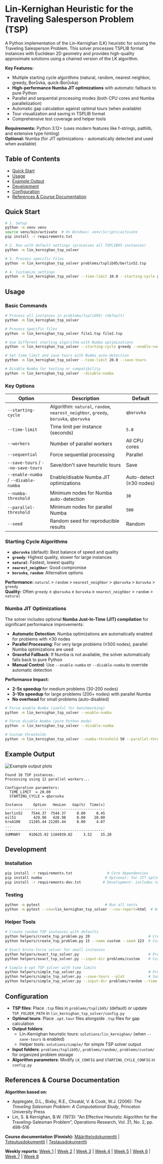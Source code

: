 # Lin-Kernighan Heuristic for the Traveling Salesperson Problem (TSP)

A Python implementation of the Lin-Kernighan (LK) heuristic for solving the Traveling Salesperson Problem. This solver processes TSPLIB format instances with Euclidean 2D geometry and provides high-quality approximate solutions using a chained version of the LK algorithm.

**Key Features:**
- Multiple starting cycle algorithms (natural, random, nearest neighbor, greedy, Borůvka, quick-Borůvka)
- **High-performance Numba JIT optimizations** with automatic fallback to pure Python
- Parallel and sequential processing modes (both CPU cores and Numba parallelization)
- Automatic gap calculation against optimal tours (when available)
- Tour visualization and saving in TSPLIB format
- Comprehensive test coverage and helper tools

**Requirements:** Python 3.12+ (uses modern features like f-strings, pathlib, and extensive type hinting)  
**Optional:** Numba (for JIT optimizations - automatically detected and used when available)

## Table of Contents
- [Quick Start](#quick-start)
- [Usage](#usage)
- [Example Output](#example-output)
- [Development](#development)
- [Configuration](#configuration)
- [References & Course Documentation](#references--course-documentation)

## Quick Start

```bash
# 1. Setup
python -m venv venv
source venv/bin/activate  # On Windows: venv\Scripts\activate
pip install -r requirements.txt

# 2. Run with default settings (processes all TSPLIB95 instances)
python -m lin_kernighan_tsp_solver

# 3. Process specific files
python -m lin_kernighan_tsp_solver problems/tsplib95/berlin52.tsp

# 4. Customize settings
python -m lin_kernighan_tsp_solver --time-limit 10.0 --starting-cycle greedy
```

## Usage

### Basic Commands

```bash
# Process all instances in problems/tsplib95/ (default)
python -m lin_kernighan_tsp_solver

# Process specific files
python -m lin_kernighan_tsp_solver file1.tsp file2.tsp

# Use different starting algorithm with Numba optimizations
python -m lin_kernighan_tsp_solver --starting-cycle greedy --enable-numba

# Set time limit and save tours with Numba auto-detection
python -m lin_kernighan_tsp_solver --time-limit 20.0 --save-tours

# Disable Numba for testing or compatibility
python -m lin_kernighan_tsp_solver --disable-numba
```

### Key Options

| Option | Description | Default |
|--------|-------------|---------|
| `--starting-cycle` | Algorithm: `natural`, `random`, `nearest_neighbor`, `greedy`, `boruvka`, `qboruvka` | `qboruvka` |
| `--time-limit` | Time limit per instance (seconds) | `5.0` |
| `--workers` | Number of parallel workers | All CPU cores |
| `--sequential` | Force sequential processing | Parallel |
| `--save-tours` / `--no-save-tours` | Save/don't save heuristic tours | Save |
| `--enable-numba` / `--disable-numba` | Enable/disable Numba JIT optimizations | Auto-detect (≥30 nodes) |
| `--numba-threshold` | Minimum nodes for Numba auto-detection | `30` |
| `--parallel-threshold` | Minimum nodes for parallel Numba | `500` |
| `--seed` | Random seed for reproducible results | Random |

### Starting Cycle Algorithms

- **`qboruvka`** (default): Best balance of speed and quality
- **`greedy`**: Highest quality, slower for large instances  
- **`natural`**: Fastest, lowest quality
- **`nearest_neighbor`**: Good compromise
- **`boruvka`**, **`random`**: Alternative options

**Performance:** `natural` > `random` > `nearest_neighbor` > `qboruvka` > `boruvka` > `greedy`  
**Quality:** Often `greedy` ≥ `qboruvka` ≥ `boruvka` ≥ `nearest_neighbor` > `random` > `natural`

### Numba JIT Optimizations

The solver includes optional **Numba Just-In-Time (JIT) compilation** for significant performance improvements:

- **Automatic Detection**: Numba optimizations are automatically enabled for problems with ≥30 nodes
- **Parallel Processing**: For very large problems (≥500 nodes), parallel Numba optimizations are used
- **Graceful Fallback**: If Numba is not available, the solver automatically falls back to pure Python
- **Manual Control**: Use `--enable-numba` or `--disable-numba` to override automatic detection

**Performance Impact:**
- **2-5x speedup** for medium problems (30-200 nodes)
- **3-10x speedup** for large problems (200+ nodes) with parallel Numba
- **No overhead** for small problems (auto-disabled)

```bash
# Force enable Numba (useful for benchmarking)
python -m lin_kernighan_tsp_solver --enable-numba

# Force disable Numba (pure Python mode)
python -m lin_kernighan_tsp_solver --disable-numba

# Custom thresholds
python -m lin_kernighan_tsp_solver --numba-threshold 50 --parallel-threshold 1000
```

## Example Output

![Example output plots](/images/lin-kernighan-example-output-20s-parallel.png)

```
Found 18 TSP instances.
Processing using 12 parallel workers...

Configuration parameters:
  TIME_LIMIT  = 20.00
  STARTING_CYCLE = qboruvka

Instance     OptLen   HeuLen   Gap(%)  Time(s)
----------------------------------------------
berlin52    7544.37  7544.37     0.00     0.45
eil51        429.98   428.98     0.00    20.00
kroA100    21285.44 21285.44     0.00     4.07
...
----------------------------------------------
SUMMARY    910625.92 1104939.02     3.52    15.20
```

## Development

### Installation
```bash
pip install -r requirements.txt                # Core dependencies
pip install numba                             # Optional: for JIT optimizations
pip install -r requirements-dev.txt          # Development: includes testing, linting tools
```

### Testing
```bash
python -m pytest                              # Run all tests
python -m pytest --cov=lin_kernighan_tsp_solver --cov-report=html  # With coverage
```

### Helper Tools
```bash
# Create random TSP instances with defaults
python helpers/create_tsp_problem.py 20                           # Creates rand20.tsp in problems/random/
python helpers/create_tsp_problem.py 15 --name custom --seed 123  # Custom name with seed

# Exact brute-force solver for small instances  
python helpers/exact_tsp_solver.py                                # Process problems/random/*.tsp
python helpers/exact_tsp_solver.py --input-dir problems/custom    # Custom input directory

# Simple k-opt TSP solver with time limits
python helpers/simple_tsp_solver.py                               # Process problems/tsplib95/*.tsp
python helpers/simple_tsp_solver.py --save-tours --plot           # Save tours and show plots
python helpers/simple_tsp_solver.py --input-dir problems/random --time-limit 10  # Custom config
```

## Configuration

- **TSP files**: Place `.tsp` files in `problems/tsplib95/` (default) or update `TSP_FOLDER_PATH` in `lin_kernighan_tsp_solver/config.py`
- **Optimal tours**: Place `.opt.tour` files alongside `.tsp` files for gap calculation
- **Output folders**: 
  - Lin-Kernighan heuristic tours: `solutions/lin_kernighan/` (when `--save-tours` is enabled)
  - Helper tools: `solutions/simple/` for simple TSP solver output
- **Input folders**: `problems/tsplib95/`, `problems/random/`, `problems/custom/` for organized problem storage
- **Algorithm parameters**: Modify `LK_CONFIG` and `STARTING_CYCLE_CONFIG` in `config.py`

## References & Course Documentation

**Algorithm based on:**
- Applegate, D.L., Bixby, R.E., Chvatál, V. & Cook, W.J. (2006): _The Traveling Salesman Problem: A Computational Study_, Princeton University Press
- Lin, S. & Kernighan, B.W. (1973): "An Effective Heuristic Algorithm for the Traveling-Salesman Problem", Operations Research, Vol. 21, No. 2, pp. 498–516

**Course documentation (Finnish):**
[Määrittelydokumentti](/documentation/requirements_specification.md) | [Toteutusdokumentti](/documentation/implementation_specification.md) | [Testausdokumentti](/documentation/testing_specification.md)

**Weekly reports:** [Week 1](/documentation/reports/weekly_report_1.md) | [Week 2](/documentation/reports/weekly_report_2.md) | [Week 3](/documentation/reports/weekly_report_3.md) | [Week 4](/documentation/reports/weekly_report_4.md) | [Week 5](/documentation/reports/weekly_report_5.md) | [Week 6](/documentation/reports/weekly_report_6.md) | [Week 7](/documentation/reports/weekly_report_7.md) | [Week 8](/documentation/reports/weekly_report_8.md)

